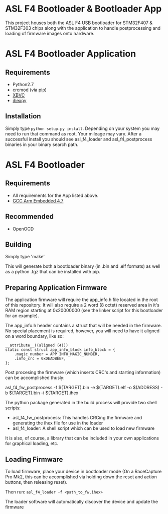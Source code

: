 ASL F4 Bootloader & Bootloader App
==================================

This project houses both the ASL F4 USB bootloader for STM32F407 & STM32F303
chips along with the application to handle postprocessing and loading of
firmware images onto hardware.

# ASL F4 Bootloader Application
## Requirements
* Python2.7
* crcmod (via pip)
* [XBVC](https://github.com/Jeff-Ciesielski/XBVC)
* [ihexpy](https://github.com/Jeff-Ciesielski/ihexpy)


## Installation
Simply type `python setup.py install`. Depending on your system you may need to
run that command as root.  Your mileage may vary.  After a successful install
you should see asl_f4_loader and asl_f4_postprocess binaries in your binary
search path.


# ASL F4 Bootloader
## Requirements
* All requirements for the App listed above.
* [GCC Arm Embedded 4.7](https://launchpad.net/gcc-arm-embedded)


## Recommended
* OpenOCD


## Building
Simply type 'make'

This will generate both a bootloader binary (in .bin and .elf formats)
as well as a python .tgz that can be installed with pip.


## Preparing Application Firmware
The application firmware will require the app_info.h file located in
the root of this repository.  It will also require a 2 word (8 octet)
reserved area in it's RAM region starting at 0x20000000 (see the
linker script for this bootloader for an example).

The app_info.h header contains a struct that will be needed in the
firmware.  No special placement is required, however, you will need to
have it aligned on a word boundary, like so:

    __attribute__((aligned (4)))
    static const struct app_info_block info_block = {
    	.magic_number = APP_INFO_MAGIC_NUMBER,
    	.info_crc = 0xDEADBEEF,
    };


Post procesing the firmware (which inserts CRC's and starting
information) can be accomplished thusly:

asl_f4_fw_postprocess -f $(TARGET).bin -e $(TARGET).elf -o $(ADDRESS) -b $(TARGET).bin -i $(TARGET).ihex

The python package generated in the build process will provide two
shell scripts:
* asl_f4_fw_postprocess: This handles CRCing the firmware and
  generating the ihex file for use in the loader
* asl_f4_loader: A shell script which can be used to load new firmware

It is also, of course, a library that can be included in your own
applications for graphical loading, etc.


## Loading Firmware

To load firmware, place your device in bootloader mode (On a
RaceCapture Pro Mk2, this can be accomplished via holding down the
reset and action buttons, then releasing reset).

Then run: `asl_f4_loader -f <path_to_fw.ihex>`

The loader software will automatically discover the device and update
the firmware
